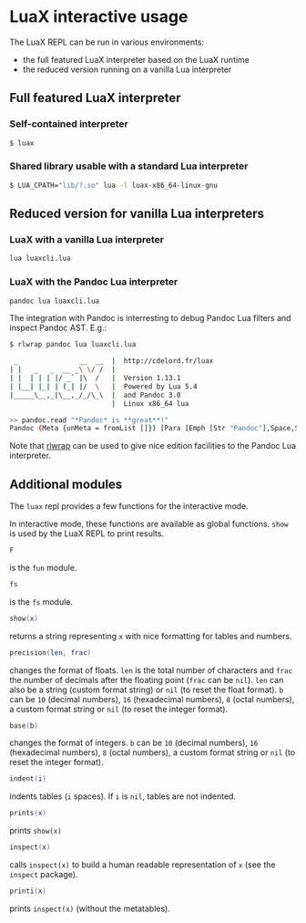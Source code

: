 # LuaX interactive usage

The LuaX REPL can be run in various environments:

- the full featured LuaX interpreter based on the LuaX runtime
- the reduced version running on a vanilla Lua interpreter

## Full featured LuaX interpreter

### Self-contained interpreter

``` sh
$ luax
```

### Shared library usable with a standard Lua interpreter

``` sh
$ LUA_CPATH="lib/?.so" lua -l luax-x86_64-linux-gnu
```

## Reduced version for vanilla Lua interpreters

### LuaX with a vanilla Lua interpreter

``` sh
lua luaxcli.lua
```

### LuaX with the Pandoc Lua interpreter

``` sh
pandoc lua luaxcli.lua
```

The integration with Pandoc is interresting to debug Pandoc Lua filters
and inspect Pandoc AST. E.g.:

``` sh
$ rlwrap pandoc lua luaxcli.lua

 _               __  __  |  http://cdelord.fr/luax
| |   _   _  __ _\ \/ /  |
| |  | | | |/ _` |\  /   |  Version 1.13.1
| |__| |_| | (_| |/  \   |  Powered by Lua 5.4
|_____\__,_|\__,_/_/\_\  |  and Pandoc 3.0
                         |  Linux x86_64 lua

>> pandoc.read "*Pandoc* is **great**!"
Pandoc (Meta {unMeta = fromList []}) [Para [Emph [Str "Pandoc"],Space,Str "is",Space,Strong [Str "great"],Str "!"]]
```

Note that [rlwrap](https://github.com/hanslub42/rlwrap) can be used to
give nice edition facilities to the Pandoc Lua interpreter.

## Additional modules

The `luax` repl provides a few functions for the interactive mode.

In interactive mode, these functions are available as global functions.
`show` is used by the LuaX REPL to print results.

``` lua
F
```

is the `fun` module.

``` lua
fs
```

is the `fs` module.

``` lua
show(x)
```

returns a string representing `x` with nice formatting for tables and
numbers.

``` lua
precision(len, frac)
```

changes the format of floats. `len` is the total number of characters
and `frac` the number of decimals after the floating point (`frac` can
be `nil`). `len` can also be a string (custom format string) or `nil`
(to reset the float format). `b` can be `10` (decimal numbers), `16`
(hexadecimal numbers), `8` (octal numbers), a custom format string or
`nil` (to reset the integer format).

``` lua
base(b)
```

changes the format of integers. `b` can be `10` (decimal numbers), `16`
(hexadecimal numbers), `8` (octal numbers), a custom format string or
`nil` (to reset the integer format).

``` lua
indent(i)
```

indents tables (`i` spaces). If `i` is `nil`, tables are not indented.

``` lua
prints(x)
```

prints `show(x)`

``` lua
inspect(x)
```

calls `inspect(x)` to build a human readable representation of `x` (see
the `inspect` package).

``` lua
printi(x)
```

prints `inspect(x)` (without the metatables).
